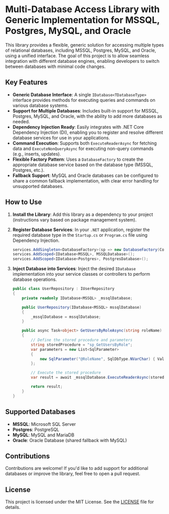 # Multi-Database Access Library with Generic Implementation for MSSQL, Postgres, MySQL, and Oracle

This library provides a flexible, generic solution for accessing multiple types of relational databases, including MSSQL, Postgres, MySQL, and Oracle, using a unified interface. The goal of this project is to allow seamless integration with different database engines, enabling developers to switch between databases with minimal code changes.

## Key Features

- **Generic Database Interface**: A single `IDatabase<TDatabaseType>` interface provides methods for executing queries and commands on various database systems.
- **Support for Multiple Databases**: Includes built-in support for MSSQL, Postgres, MySQL, and Oracle, with the ability to add more databases as needed.
- **Dependency Injection Ready**: Easily integrates with .NET Core Dependency Injection (DI), enabling you to register and resolve different database services for use in your applications.
- **Command Execution**: Supports both `ExecuteReaderAsync` for fetching data and `ExecuteNonQueryAsync` for executing non-query commands (e.g., inserts, updates).
- **Flexible Factory Pattern**: Uses a `DatabaseFactory` to create the appropriate database service based on the database type (MSSQL, Postgres, etc.).
- **Fallback Support**: MySQL and Oracle databases can be configured to share a common fallback implementation, with clear error handling for unsupported databases.

## How to Use

1. **Install the Library**: Add this library as a dependency to your project (instructions vary based on package management system).

2. **Register Database Services**: In your `.NET` application, register the required database type in the `Startup.cs` or `Program.cs` file using Dependency Injection.

    ```csharp
    services.AddSingleton<DatabaseFactory>(sp => new DatabaseFactory(Configuration.GetConnectionString("DefaultConnection")));
    services.AddScoped<IDatabase<MSSQL>, MSSQLDatabase>();
    services.AddScoped<IDatabase<Postgres>, PostgresDatabase>();
    ```

3. **Inject Database into Services**: Inject the desired `IDatabase` implementation into your service classes or controllers to perform database operations.

    ```csharp
    public class UserRepository : IUserRepository
    {
        private readonly IDatabase<MSSQL> _mssqlDatabase;

        public UserRepository(IDatabase<MSSQL> mssqlDatabase)
        {
            _mssqlDatabase = mssqlDatabase;
        }

        public async Task<object> GetUsersByRoleAsync(string roleName)
        {
            // Define the stored procedure and parameters
            string storedProcedure = "sp_GetUsersByRole";
            var parameters = new List<SqlParameter>
            {
                new SqlParameter("@RoleName", SqlDbType.NVarChar) { Value = roleName }
            };

            // Execute the stored procedure
            var result = await _mssqlDatabase.ExecuteReaderAsync(storedProcedure, parameters);

            return result;
        }
    }
    ```

## Supported Databases

- **MSSQL**: Microsoft SQL Server
- **Postgres**: PostgreSQL
- **MySQL**: MySQL and MariaDB
- **Oracle**: Oracle Database (shared fallback with MySQL)

## Contributions

Contributions are welcome! If you'd like to add support for additional databases or improve the library, feel free to open a pull request.

## License

This project is licensed under the MIT License. See the [LICENSE](LICENSE.txt) file for details.
